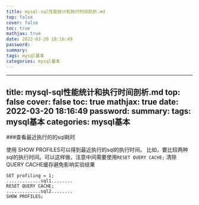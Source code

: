 ```yaml
---
title: mysql-sql性能统计和执行时间剖析.md
top: false
cover: false
toc: true
mathjax: true
date: 2022-03-20 18:16:49
password:
summary:
tags: mysql基本
categories: mysql基本
---
```

---
title: mysql-sql性能统计和执行时间剖析.md
top: false
cover: false
toc: true
mathjax: true
date: 2022-03-20 18:16:49
password:
summary:
tags: mysql基本
categories: mysql基本
---
###查看最近执行的的sql耗时

使用 SHOW PROFILES可以得到最近执行的sql的执行时间。
比如，要比较两种sql的执行时间。可以这样做，注意中间需要使用`RESET QUERY CACHE;` 清除QUERY CACHE缓存避免影响实验结果
~~~
SET profiling = 1;
.............sql1........
RESET QUERY CACHE;
.............sql2........
SHOW PROFILES;
~~~


